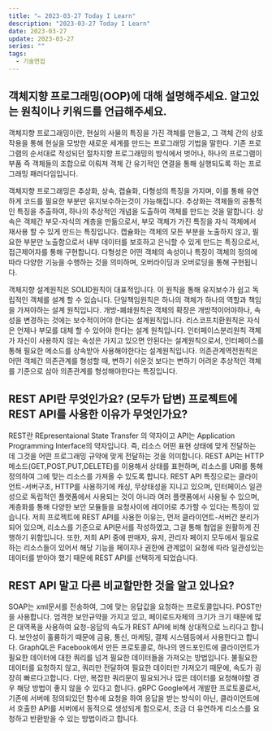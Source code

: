 ```yaml
---
title: "✏️ 2023-03-27 Today I Learn"
description: "2023-03-27 Today I Learn"
date: 2023-03-27
update: 2023-03-27
series: ""
tags:
  - 기술면접
---
```


## 객체지향 프로그래밍(OOP)에 대해 설명해주세요. 알고있는 원칙이나 키워드를 언급해주세요.

객체지향 프로그래밍이란, 현실의 사물의 특징을 가진 객체를 만들고, 그 객체 간의 상호작용을 통해 현실을 모방한 새로운 세계를 만드는 프로그래밍 기법을 말한다.
기존 프로그램의 순서대로 작성되던 절차지향 프로그래밍의 방식에서 벗어나, 하나의 프로그램이 부품 즉 객체들의 조합으로 이뤄져 객체 간 유기적인 연결을 통해 실행되도록 하는 프로그래밍 패러다임입니다.

객체지향 프로그래밍은 추상화, 상속, 캡슐화, 다형성의 특징을 가지며, 이를 통해 유연하게 코드를 필요한 부분만 유지보수하는것이 가능해집니다.
추상화는 객체들의 공통적인 특징을 추출하여, 하나의 추상적인 개념을 도출하여 객체를 만드는 것을 말합니다.
상속은 객체간 부모-자식의 계층을 만듦으로서, 부모 객체가 가진 특징을 자식 객체에서 재사용 할 수 있게 만드는 특징입니다.
캡슐화는 객체의 모든 부분을 노출하지 않고, 필요한 부분만 노출함으로서 내부 데이터를 보호하고 은닉할 수 있게 만드는 특징으로서, 접근제어자를 통해 구현합니다.
다형성은 어떤 객체의 속성이나 특징이 객체의 정의에 따라 다양한 기능을 수행하는 것을 의미하며, 오버라이딩과 오버로딩을 통해 구현됩니다.

객체지향 설계원칙은 SOLID원칙이 대표적입니다. 이 원칙을 통해 유지보수가 쉽고 독립적인 객체를 설계 할 수 있습니다.
단일책임원칙은 하나의 객체가 하나의 역할과 책임을 가져야하는 설계 원칙입니다.
개방-폐쇄원칙은 객체의 확장은 개방적이어야하나, 속성을 변경하는 것에는 보수적이어야 한다는 설계원칙입니다.
리스코프치환원칙은 자식은 언제나 부모를 대체 할 수 있어야 한다는 설계 원칙입니다.
인터페이스분리원칙 객체가 자신이 사용하지 않는 속성은 가지고 있으면 안된다는 설계원칙으로서, 인터페이스를 통해 필요한 메소드를 상속받아 사용해야한다는 설계원칙입니다.
의존관계역전원칙은 어떤 객체간 의존관계를 형성할 때, 변하기 쉬운것 보다는 변하기 어려운 추상적인 객체를 기준으로 삼아 의존관계를 형성해야한다는 특징입니다.

## REST API란 무엇인가요? (모두가 답변) 프로젝트에 REST API를 사용한 이유가 무엇인가요?

REST란 REpresentaional State Transfer 의 약자이고 API는 Application Programming Interface의 약자입니다. 즉, 리소스 어떤 표현 상태에 맞게 전달하는 데 그것을 어떤 프로그래밍 규약에 맞게 전달하는 것을 의미합니다. REST API는 HTTP 메소드(GET,POST,PUT,DELETE)를 이용해서 상태를 표현하며, 리소스를 URI를 통해 정의하여 그에 맞는 리소스를 가져올 수 있도록 합니다. REST API 특징으로는 클라이언트-서버구조, HTTP를 사용하기에 캐싱, 무상태성을 지니고 있으며, 인터페이스 일관성으로 독립적인 플랫폼에서 사용되는 것이 아니라 여러 플랫폼에서 사용될 수 있으며, 계층화를 통해 다양한 보안 모듈들을 요청사이에 레이어로 추가할 수 있다는 특징이 있습니다.
저희 프로젝트에 REST API를 사용한 이유는, 먼저 클라이언트-서버간 분리가 되어 있으며, 리소스를 기준으로 API문서를 작성하였고, 그걸 통해 협업을 원활하게 진행하기 위함입니다. 또한, 저희 API 중에 판매자, 유저, 관리자 페이지 모두에서 필요로 하는 리소스들이 있어서 해당 기능을 페이지나 권한에 관계없이 요청에 따라 일관성있는 데이터를 받아야 했기 때문에 REST API를 선택하게 되었습니다.

## REST API 말고 다른 비교할만한 것을 알고 있나요?

SOAP는 xml문서를 전송하여, 그에 맞는 응답값을 요청하는 프로토콜입니다. POST만을 사용합니다. 엄격한 보안규약을 가지고 있고, 페이로드자체의 크기가 크기 때문에 많은 대역폭을 사용하여 요청-응답의 속도가 REST API에 비해 상대적으로 느리다고 합니다. 보안성이 훌륭하기 때문에 금융, 통신, 마케팅, 결제 시스템등에서 사용한다고 합니다.
GraphQL은 Facebook에서 만든 프로토콜로, 하나의 엔드포인트에 클라이언트가 필요한 데이터에 대한 쿼리를 넘겨 필요한 데이터들을 가져오는 방법입니다. 불필요한 데이터를 요청하지 않고, 쿼리만 전달하여 필요한 데이터만 가져오기 때문에, 속도가 굉장히 빠르다고합니다. 다만, 복잡한 쿼리문이 필요되거나 많은 데이터를 요청해야할 경우 해당 방법이 좋지 않을 수 있다고 합니다.
gRPC Google에서 개발한 프로토콜로서, 기존에 서버에 정의되있던 함수에 요청을 하여 응답을 받는 방식이 아닌, 클라이언트에서 호출한 API를 서버에서 동적으로 생성되게 함으로서, 조금 더 유연하게 리소스를 요청하고 반환받을 수 있는 방법이라고 합니다.
